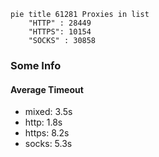 
```mermaid
pie title 61281 Proxies in list
    "HTTP" : 28449
    "HTTPS": 10154
    "SOCKS" : 30858
```

### Some Info
#### Average Timeout

- mixed: 3.5s
- http: 1.8s
- https: 8.2s
- socks: 5.3s